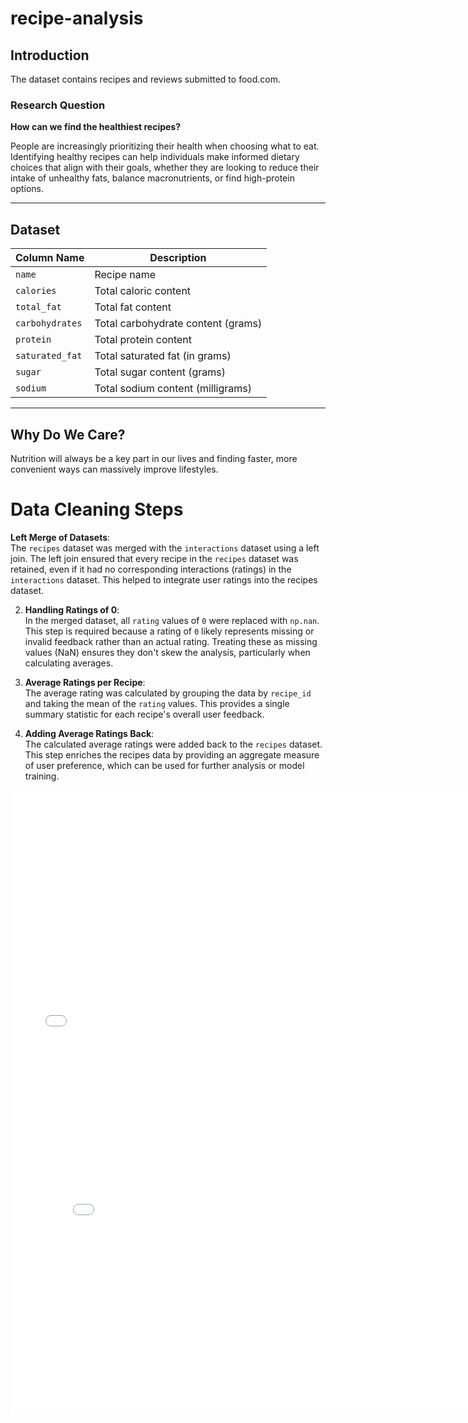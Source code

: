 # recipe-analysis

## Introduction 

The dataset contains recipes and reviews submitted to food.com. 

### Research Question
**How can we find the healthiest recipes?**

People are increasingly prioritizing their health when choosing what to eat. Identifying healthy recipes can help individuals make informed dietary choices that align with their goals, whether they are looking to reduce their intake of unhealthy fats, balance macronutrients, or find high-protein options.

---

## Dataset 

| **Column Name**       | **Description**                                                                                      |
|------------------------|-----------------------------------------------------------------------------------------------------|
| `name`                | Recipe name |
| `calories`            | Total caloric content |
| `total_fat`           | Total fat content |
| `carbohydrates`       | Total carbohydrate content (grams) |
| `protein`             | Total protein content  |
| `saturated_fat`       | Total saturated fat (in grams) |
| `sugar`               | Total sugar content (grams) |
| `sodium`              | Total sodium content (milligrams)  |

---

## Why Do We Care?  

Nutrition will always be a key part in our lives and finding faster, more convenient ways can massively improve lifestyles.

# Data Cleaning Steps 

 **Left Merge of Datasets**:  
   The `recipes` dataset was merged with the `interactions` dataset using a left join. The left join ensured that every recipe in the `recipes` dataset was retained, even if it had no corresponding interactions (ratings) in the `interactions` dataset. This helped to integrate user ratings into the recipes dataset.

2. **Handling Ratings of 0**:  
   In the merged dataset, all `rating` values of `0` were replaced with `np.nan`. This step is required because a rating of `0` likely represents missing or invalid feedback rather than an actual rating. Treating these as missing values (NaN) ensures they don't skew the analysis, particularly when calculating averages.

3. **Average Ratings per Recipe**:  
   The average rating was calculated by grouping the data by `recipe_id` and taking the mean of the `rating` values. This provides a single summary statistic for each recipe's overall user feedback.

4. **Adding Average Ratings Back**:  
   The calculated average ratings were added back to the `recipes` dataset. This step enriches the recipes data by providing an aggregate measure of user preference, which can be used for further analysis or model training.

<iframe
  src="assets/recipes_head.html"
  width="800"
  height="400"
  frameborder="0"
></iframe>



<iframe
  src="assets/top_calories_recipes.html"
  width="800"
  height="600"
  frameborder="0"
></iframe>


